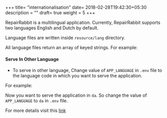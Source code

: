 +++
title= "internationalisation"
date= 2018-02-28T19:42:30+05:30
description = ""
draft= true
weight = 5
+++

RepairRabbit is a multilingual application. Currently, RepairRabbit supports two languages English and Dutch by default.

Language files are written inside `resource/lang` directory.

All language files return an array of keyed strings. For example:


#### Serve In Other Language

* To serve in other language, Change value of `APP_LANGUAGE` in `.env` file to the language code in which you want to serve the application.

For example:

Now you want to serve the application in `da`. So change the value of `APP_LANGUAGE` to `da` in `.env` file.

For more details visit this [link](https://laravel.com/docs/5.4/localization)
